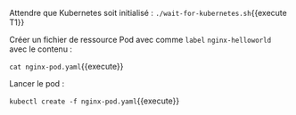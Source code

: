Attendre que Kubernetes soit initialisé : `./wait-for-kubernetes.sh`{{execute T1}}

Créer un fichier de ressource Pod avec comme `label` `nginx-helloworld` avec le contenu :

`cat nginx-pod.yaml`{{execute}}

Lancer le pod :

`kubectl create -f nginx-pod.yaml`{{execute}}
